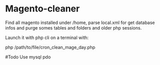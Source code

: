 Magento-cleaner
===============

Find all magento installed under /home, parse local.xml for get database infos and purge somes tables and folders and older php sessions.

Launch it with php cli on a terminal with:

php /path/to/file/cron_clean_mage_day.php

#Todo
Use mysql pdo

